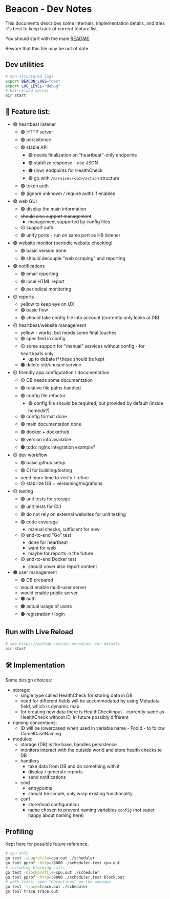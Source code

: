 # Beacon - Dev Notes

This documents describes some internals, implementation details, and tries it's best to keep track of current feature list.

You should start with the main [README](README.md).

Beware that this file may be out of date.

## Dev utilities

```sh
# non-structured logs
export BEACON_LOGS="dev"
export LOG_LEVEL="debug"
# hot-reload server
air start
```

## 🚧 Feature list:
- 🟢 heartbeat listener
  - 🟢 HTTP server
  - 🟢 persistence
  - 🟢 stable API
    - 🟢 needs finalization on "heartbeat"-only endpoints
    - 🟢 stabilize response - use JSON
    - 🟤 (low) endpoints for HealthCheck
    - 🟢 go with `/services/<id>/action` structure
  - 🟢 token auth
  - 🟢 (ignore unknown / require auth) if enabled
- 🟢 web GUI
  - 🟢 display the main information
  - ~~should also support management~~
    - management supported by config files
  - 🟡 support auth
  - 🟢 unify ports - run on same port as HB listener
- 🟢 website monitor (periodic website checking)
  - 🟢 basic version done
  - 🟢 should decouple "web scraping" and reporting
- 🟢 notifications
  - 🟢 email reporting
  - 🟢 local HTML report
  - 🟢 periodical monitoring
- 🟡 reports
  - yellow to keep eye on UX
  - 🟢 basic flow
  - 🟢 should take config file into account (currently only looks at DB)
- 🟡 heartbeat/website management
  - yellow - works, but needs some final touches
  - 🟢 specified in config
  - 🟡 some support for "manual" services without config - for heartbeats only
    - up to debate if these should be kept
  - 🟤 delete old/unused service
- 🟡 friendly app configuration / documentation
  - 🟡 DB needs some documentation
  - 🟢 relative file paths handled
  - 🟢 config file refactor
    - 🟢 config file should be required, but provided by default (inside homedir?)
  - 🟢 config format done
  - 🟢 main documentation done
  - 🟢 docker + dockerhub
  - 🟢 version info available
  - 🟤 todo: nginx integration example?
- 🟡 dev workflow
  - 🟢 basic github setup
  - 🟢 CI for building/testing 
  - need more time to verify / refine
  - 🟡 stabilize DB + versioning/migrations
- 🟡 testing
  - 🟢 unit tests for storage
  - 🟢 unit tests for CLI
  - 🟢 do not rely on external websites for unit testing
  - 🟢 code coverage 
    - manual checks, sufficient for now
  - 🟡 end-to-end "Go" test
    - done for heartbeat
    - want for web
    - maybe for reports in the future
  - 🟡 end-to-end Docker test
    - should cover also report content
- 🟤 user management
  - 🟢 DB prepared
  - would enable multi-user server
  - would enable public server
  - 🟤 auth
  - 🟤 actual usage of users
  - 🟤 registration / login


## Run with Live Reload

```sh
# see https://github.com/air-verse/air for details
air start
```


## 🛠️ Implementation

Some design choices:
- storage:
    - single type called HealthCheck for storing data in DB
    - need for different fields will be accommodated by using Metadata field, which is dynamic map
    - for creating new data there is HealthCheckInput - currently same as HealthCheck without ID, in future possibly different
- naming conventions:
    - ID will be lowercased when used in variable name - FooId - to follow CamelCaseNaming
- modules:
    - storage (DB) is the base, handles persistence
    - monitors interact with the outside world and store health checks to DB
    - handlers
      - take data from DB and do something with it
      - display / generate reports
      - send notifications
    - cmd
      - entrypoints
      - should be simple, only wrap existing functionality
    - conf
      - store/load configuration
      - name chosen to prevent naming variables `config` (not super happy about naming here)


## Profiling

Kept here for possible future reference.

```sh
# cpu only
go test -cpuprofile=cpu.out ./scheduler
go tool pprof -http=:8080 ./scheduler.test cpu.out
# including blocking calls
go test -blockprofile=cpu.out ./scheduler
go tool pprof -http=:8080 ./scheduler.test block.out
# with trace, open "Goroutines" on the webpage
go test -trace=trace.out ./scheduler
go tool trace trace.out
```
